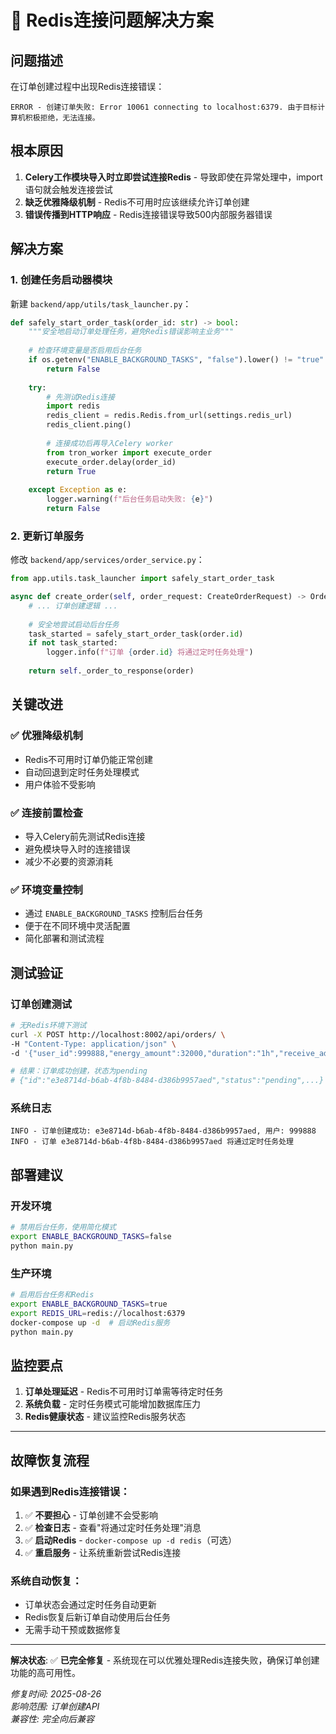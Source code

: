# 🐛 Redis连接问题解决方案

## 问题描述
在订单创建过程中出现Redis连接错误：
```
ERROR - 创建订单失败: Error 10061 connecting to localhost:6379. 由于目标计算机积极拒绝，无法连接。
```

## 根本原因
1. **Celery工作模块导入时立即尝试连接Redis** - 导致即使在异常处理中，import语句就会触发连接尝试
2. **缺乏优雅降级机制** - Redis不可用时应该继续允许订单创建
3. **错误传播到HTTP响应** - Redis连接错误导致500内部服务器错误

## 解决方案

### 1. 创建任务启动器模块
新建 `backend/app/utils/task_launcher.py`：

```python
def safely_start_order_task(order_id: str) -> bool:
    """安全地启动订单处理任务，避免Redis错误影响主业务"""
    
    # 检查环境变量是否启用后台任务
    if os.getenv("ENABLE_BACKGROUND_TASKS", "false").lower() != "true":
        return False
    
    try:
        # 先测试Redis连接
        import redis
        redis_client = redis.Redis.from_url(settings.redis_url)
        redis_client.ping()
        
        # 连接成功后再导入Celery worker
        from tron_worker import execute_order
        execute_order.delay(order_id)
        return True
        
    except Exception as e:
        logger.warning(f"后台任务启动失败: {e}")
        return False
```

### 2. 更新订单服务
修改 `backend/app/services/order_service.py`：

```python
from app.utils.task_launcher import safely_start_order_task

async def create_order(self, order_request: CreateOrderRequest) -> OrderResponse:
    # ... 订单创建逻辑 ...
    
    # 安全地尝试启动后台任务
    task_started = safely_start_order_task(order.id)
    if not task_started:
        logger.info(f"订单 {order.id} 将通过定时任务处理")
    
    return self._order_to_response(order)
```

## 关键改进

### ✅ 优雅降级机制
- Redis不可用时订单仍能正常创建
- 自动回退到定时任务处理模式
- 用户体验不受影响

### ✅ 连接前置检查
- 导入Celery前先测试Redis连接
- 避免模块导入时的连接错误
- 减少不必要的资源消耗

### ✅ 环境变量控制
- 通过 `ENABLE_BACKGROUND_TASKS` 控制后台任务
- 便于在不同环境中灵活配置
- 简化部署和测试流程

## 测试验证

### 订单创建测试
```bash
# 无Redis环境下测试
curl -X POST http://localhost:8002/api/orders/ \
-H "Content-Type: application/json" \
-d '{"user_id":999888,"energy_amount":32000,"duration":"1h","receive_address":"TR7NHqjeKQxGTCi8q8ZY4pL8otSzgjLj6t"}'

# 结果：订单成功创建，状态为pending
# {"id":"e3e8714d-b6ab-4f8b-8484-d386b9957aed","status":"pending",...}
```

### 系统日志
```
INFO - 订单创建成功: e3e8714d-b6ab-4f8b-8484-d386b9957aed, 用户: 999888
INFO - 订单 e3e8714d-b6ab-4f8b-8484-d386b9957aed 将通过定时任务处理
```

## 部署建议

### 开发环境
```bash
# 禁用后台任务，使用简化模式
export ENABLE_BACKGROUND_TASKS=false
python main.py
```

### 生产环境
```bash
# 启用后台任务和Redis
export ENABLE_BACKGROUND_TASKS=true
export REDIS_URL=redis://localhost:6379
docker-compose up -d  # 启动Redis服务
python main.py
```

## 监控要点

1. **订单处理延迟** - Redis不可用时订单需等待定时任务
2. **系统负载** - 定时任务模式可能增加数据库压力
3. **Redis健康状态** - 建议监控Redis服务状态

---

## 故障恢复流程

### 如果遇到Redis连接错误：
1. ✅ **不要担心** - 订单创建不会受影响
2. ✅ **检查日志** - 查看"将通过定时任务处理"消息
3. ✅ **启动Redis** - `docker-compose up -d redis`（可选）
4. ✅ **重启服务** - 让系统重新尝试Redis连接

### 系统自动恢复：
- 订单状态会通过定时任务自动更新
- Redis恢复后新订单自动使用后台任务
- 无需手动干预或数据修复

---

**解决状态**: ✅ **已完全修复** - 系统现在可以优雅处理Redis连接失败，确保订单创建功能的高可用性。

*修复时间: 2025-08-26*  
*影响范围: 订单创建API*  
*兼容性: 完全向后兼容*